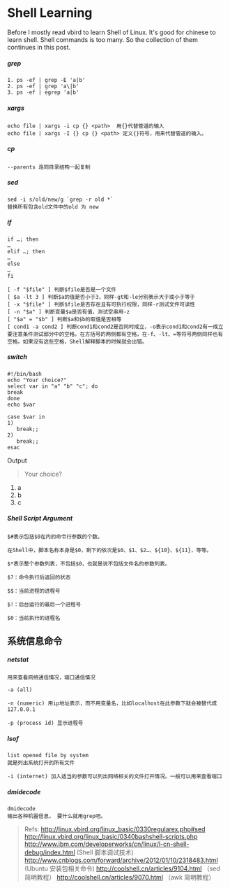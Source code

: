 # Shell Learning

Before I mostly read vbird to learn Shell of Linux. It's good for chinese to learn shell.
Shell commands is too many. So the collection of them continues in this post.

##### grep
```shell
1. ps -ef | grep -E 'a|b'
2. ps -ef | grep 'a\|b'
3. ps -ef | egrep 'a|b'
```

##### xargs
```shell
echo file | xargs -i cp {} <path>  用{}代替管道的输入
echo file | xargs -I {} cp {} <path> 定义{}符号，用来代替管道的输入。  
```
##### cp
```shell
--parents 连同目录结构一起复制
```

##### sed
```shell
sed -i s/old/new/g `grep -r old *`
替换所有包含old文件中的old 为 new
```
##### if
```shell
if …; then
…
elif …; then
…
else
…
fi

[ -f "$file" ] 判断$file是否是一个文件
[ $a -lt 3 ] 判断$a的值是否小于3，同样-gt和-le分别表示大于或小于等于
[ -x "$file" ] 判断$file是否存在且有可执行权限，同样-r测试文件可读性
[ -n "$a" ] 判断变量$a是否有值，测试空串用-z
[ "$a" = "$b" ] 判断$a和$b的取值是否相等
[ cond1 -a cond2 ] 判断cond1和cond2是否同时成立，-o表示cond1和cond2有一成立
要注意条件测试部分中的空格。在方括号的两侧都有空格，在-f、-lt、=等符号两侧同样也有空格。如果没有这些空格，Shell解释脚本的时候就会出错。
```
##### switch
```shell
#!/bin/bash
echo "Your choice?"
select var in "a" "b" "c"; do
break
done
echo $var

case $var in
1) 
   break;;
2)
   break;;
esac
```
Output
> Your choice?
1) a
2) b
3) c

##### Shell Script Argument
```shell
$#表示包括$0在内的命令行参数的个数。

在Shell中，脚本名称本身是$0，剩下的依次是$0、$1、$2…、${10}、${11}，等等。

$*表示整个参数列表，不包括$0，也就是说不包括文件名的参数列表。

$?：命令执行后返回的状态

$$：当前进程的进程号

$!：后台运行的最后一个进程号

$0：当前执行的进程名
```

## 系统信息命令
##### netstat
```
用来查看网络通信情况，端口通信情况

-a (all)

-n (numeric) 用ip地址表示，而不用变量名，比如localhost在此参数下就会被替代成127.0.0.1

-p (process id) 显示进程号
```
##### lsof
```shell
list opened file by system
就是列出系统打开的所有文件

-i (internet) 加入适当的参数可以列出网络相关的文件打开情况。一般可以用来查看端口
```
##### dmidecode
```shell
dmidecode
输出各种机器信息， 要什么就用grep吧。
```

> Refs: http://linux.vbird.org/linux_basic/0330regularex.php#sed
>       http://linux.vbird.org/linux_basic/0340bashshell-scripts.php
>       http://www.ibm.com/developerworks/cn/linux/l-cn-shell-debug/index.html (Shell 脚本调试技术)
>      	http://www.cnblogs.com/forward/archive/2012/01/10/2318483.html (Ubuntu 安装包相关命令)
>      	http://coolshell.cn/articles/9104.html （sed 简明教程）
>      	http://coolshell.cn/articles/9070.html （awk 简明教程）